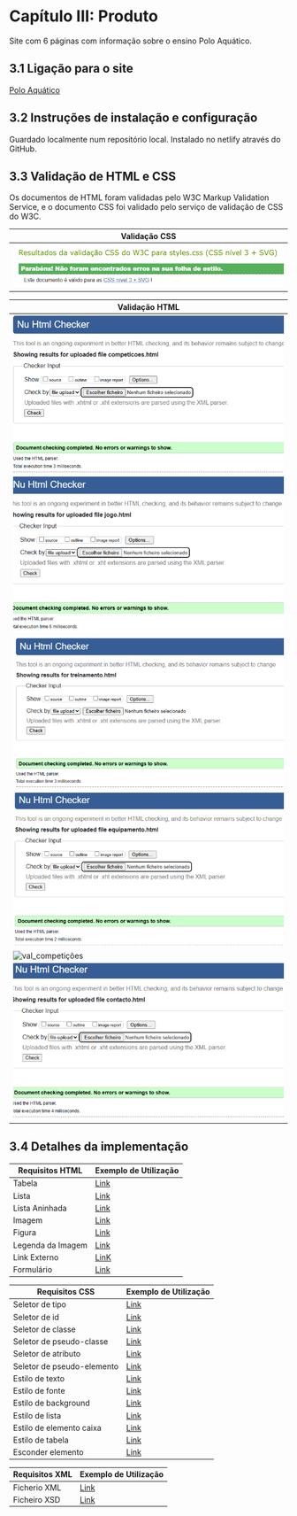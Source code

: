 # Capítulo III: Produto

Site com 6 páginas com informação sobre o ensino Polo Aquático.

## 3.1 Ligação para o site

[Polo Aquático](https://inf24tig15.netlify.app)

## 3.2 Instruções de instalação e configuração

Guardado localmente num repositório local.
Instalado no netlify através do GitHub.

## 3.3 Validação de HTML e CSS

Os documentos de HTML foram validadas pelo W3C Markup Validation Service, e o documento CSS foi validado pelo serviço de validação de CSS do W3C.

| Validação CSS                                                                                       |
|-----------------------------------------------------------------------------------------------------|
| ![val_css](https://github.com/inf24tig15/M2/blob/main/rel/imagens/teste-css.png)                    |

| Validação HTML                                                                                                  |
|-----------------------------------------------------------------------------------------------------------------|
| ![val_main](https://github.com/inf24tig15/M2/blob/main/rel/imagens/main-checking.png)                           |
| ![val_regras](https://github.com/inf24tig15/M2/blob/main/rel/imagens/Jogo.png)                                  |
| ![val_treino](https://github.com/inf24tig15/M2/blob/main/rel/imagens/Treino-teste.png)                          |
| ![val_equipamento](https://github.com/inf24tig15/M2/blob/main/rel/imagens/Equipamento.png)                      |
| ![val_competições](https://github.com/inf24tig15/M2/blob/main/rel/imagens/Competi%C3%A7oes-checking.png)        |
| ![val_contacto](https://github.com/inf24tig15/M2/blob/main/rel/imagens/Contacto.png)                            |

## 3.4 Detalhes da implementação

| Requisitos HTML             | Exemplo de Utilização                         |
|-----------------------------|-----------------------------------------------|
| Tabela                      |[Link](https://github.com/inf24tig15/M2/blob/main/TrabalhoGrupo_TI/Codigo/equipamento.html#L13-L20)                                                                         |
| Lista                       |[Link](https://github.com/inf24tig15/M2/blob/main/TrabalhoGrupo_TI/Codigo/main.html#L34-L43)                                                                                |
| Lista Aninhada              |[Link](https://github.com/inf24tig15/M2/blob/main/TrabalhoGrupo_TI/Codigo/jogo.html#L25-L37)                                                                                |
| Imagem                      |[Link](https://github.com/inf24tig15/M2/blob/main/TrabalhoGrupo_TI/Codigo/treinamento.html#L40-L44)                                                                         |
| Figura                      |[Link](https://github.com/inf24tig15/M2/blob/main/TrabalhoGrupo_TI/Codigo/jogo.html#L13-L19)                                                                                |
| Legenda da Imagem           |[Link](https://github.com/inf24tig15/M2/blob/main/TrabalhoGrupo_TI/Codigo/treinamento.html#L54-L58)                                                                         |
| Link Externo                |[LinK](https://github.com/inf24tig15/M2/blob/main/TrabalhoGrupo_TI/Codigo/main.html#L16)                                                                                    |
| Formulário                  |[Link](https://github.com/inf24tig15/M2/blob/main/TrabalhoGrupo_TI/Codigo/main.html#L47-L63)                                                                                |

| Requisitos CSS               | Exemplo de Utilização                        |
|-----------------------------|-----------------------------------------------|
| Seletor de tipo             |[Link](https://github.com/inf24tig15/M2/blob/main/TrabalhoGrupo_TI/Codigo/css/styles.css#L1-L8)                                                                             |
| Seletor de id               |[Link](https://github.com/inf24tig15/M2/blob/main/TrabalhoGrupo_TI/Codigo/css/styles.css#L14-L17)                                                                           |
| Seletor de classe           |[Link](https://github.com/inf24tig15/M2/blob/main/TrabalhoGrupo_TI/Codigo/css/styles.css#L10-L12)                                                                           |
| Seletor de pseudo-classe    |[Link](https://github.com/inf24tig15/M2/blob/main/TrabalhoGrupo_TI/Codigo/css/styles.css#L88-L96)                                                                           |
| Seletor de atributo         |[Link](https://github.com/inf24tig15/M2/blob/main/TrabalhoGrupo_TI/Codigo/css/styles.css#L24-L27)                                                                           |
| Seletor de pseudo-elemento  |[Link](https://github.com/inf24tig15/M2/blob/main/TrabalhoGrupo_TI/Codigo/css/styles.css#L30-L32)                                                                           |
| Estilo de texto             |[Link](https://github.com/inf24tig15/M2/blob/main/TrabalhoGrupo_TI/Codigo/css/styles.css#L11-L15)                                                                           |
| Estilo de fonte             |[Link](https://github.com/inf24tig15/M2/blob/main/TrabalhoGrupo_TI/Codigo/css/styles.css#L2)                                                                                |
| Estilo de background        |[Link](https://github.com/inf24tig15/M2/blob/main/TrabalhoGrupo_TI/Codigo/css/styles.css#L55-L57)                                                                           |
| Estilo de lista             |[Link](https://github.com/inf24tig15/M2/blob/main/TrabalhoGrupo_TI/Codigo/css/styles.css#L102-L108)                                                                         |
| Estilo de elemento caixa    |[Link](https://github.com/inf24tig15/M2/blob/main/TrabalhoGrupo_TI/Codigo/css/styles.css#L114-L121)                                                                         |
| Estilo de tabela            |[Link](https://github.com/inf24tig15/M2/blob/main/TrabalhoGrupo_TI/Codigo/css/styles.css#L40-L70)                                                                           |
| Esconder elemento           |[Link](https://github.com/inf24tig15/M2/blob/main/TrabalhoGrupo_TI/Codigo/css/styles.css#L200-L205)                                                                         | 

| Requisitos XML               | Exemplo de Utilização                        |
|-----------------------------|-----------------------------------------------|
| Ficherio XML                |[Link](https://github.com/inf24tig15/M2/blob/main/TrabalhoGrupo_TI/Codigo/xml/polo_aquatico.xml)                                                                            |
| Ficheiro XSD                |[Link](https://github.com/inf24tig15/M2/blob/main/TrabalhoGrupo_TI/Codigo/xml/polo_aquatico.xsd)                                                                            |





